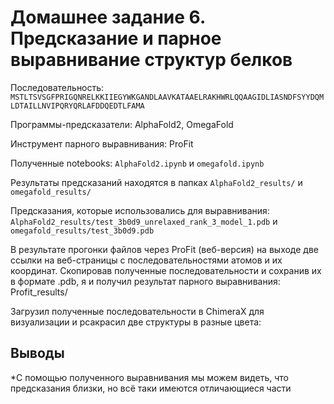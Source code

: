 # Домашнее задание 6. Предсказание и парное выравнивание структур белков

Последовательность: `MSTLTSVSGFPRIGQNRELKKIIEGYWKGANDLAAVKATAAELRAKHWRLQQAAGIDLIASNDFSYYDQMLDTAILLNVIPQRYQRLAFDDQEDTLFAMA`

Программы-предсказатели: AlphaFold2, OmegaFold

Инструмент парного выравнивания: ProFit

Полученные notebooks: `AlphaFold2.ipynb` и `omegafold.ipynb`

Результаты предсказаний находятся в папках `AlphaFold2_results/` и `omegafold_results/`

Предсказания, которые использовались для выравнивания: `AlphaFold2_results/test_3b0d9_unrelaxed_rank_3_model_1.pdb` и `omegafold_results/test_3b0d9.pdb`

В результате прогонки файлов через ProFit (веб-версия) на выходе две ссылки на веб-страницы с последовательностями атомов и их координат. Скопировав полученные последовательности и сохранив их в формате .pdb, я и получил результат парного выравнивания: Profit_results/

Загрузил полученные последовательности в ChimeraX для визуализации и рсакрасил две структуры в разные цвета:


## Выводы
*С помощью полученного выравнивания мы можем видеть, что предсказания близки, но всё таки имеются отличающиеся части
